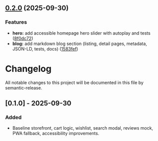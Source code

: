 ## [0.2.0](https://github.com/hotriluan/vuki/compare/v0.1.0...v0.2.0) (2025-09-30)


### Features

* **hero:** add accessible homepage hero slider with autoplay and tests ([8f0dc72](https://github.com/hotriluan/vuki/commit/8f0dc72a0de27382d1ef20c73739abab0fa81664))
* **blog:** add markdown blog section (listing, detail pages, metadata, JSON-LD, tests, docs) ([1583fef](https://github.com/hotriluan/vuki/commit/1583fef))

# Changelog

All notable changes to this project will be documented in this file by semantic-release.

## [0.1.0] - 2025-09-30
### Added
- Baseline storefront, cart logic, wishlist, search modal, reviews mock, PWA fallback, accessibility improvements.

